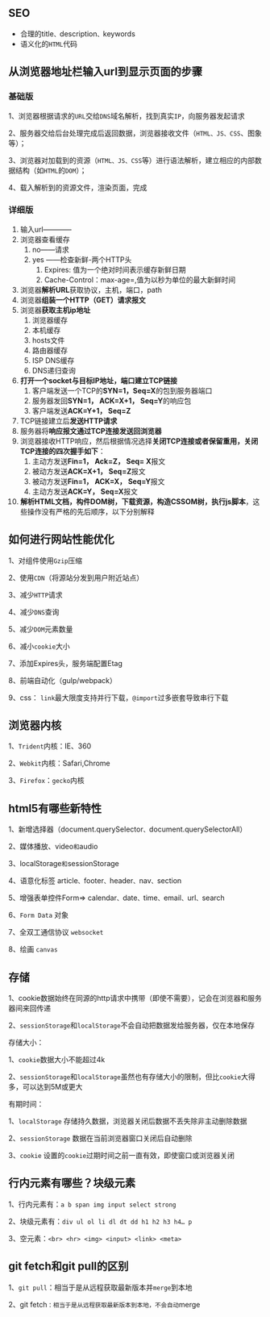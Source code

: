 ## SEO

- 合理的title`、`description`、`keywords
- 语义化的`HTML`代码



## 从浏览器地址栏输入url到显示页面的步骤

### 基础版

1、浏览器根据请求的`URL`交给`DNS`域名解析，找到真实`IP`，向服务器发起请求

2、服务器交给后台处理完成后返回数据，浏览器接收文件（`HTML、JS、CSS`、图象等）；

3、浏览器对加载到的资源（`HTML、JS、CSS`等）进行语法解析，建立相应的内部数据结构（如`HTML`的`DOM`）；

4、载入解析到的资源文件，渲染页面，完成

### 详细版

1. 输入url————
2. 浏览器查看缓存
   1. no——请求
   2. yes ——检查新鲜-两个HTTP头
      1. Expires: 值为一个绝对时间表示缓存新鲜日期
      2. Cache-Control：max-age=,值为以秒为单位的最大新鲜时间
3. 浏览器**解析URL**获取协议，主机，端口，path
4. 浏览器**组装一个HTTP（GET）请求报文**
5. 浏览器**获取主机ip地址**
   1. 浏览器缓存
   2. 本机缓存
   3. hosts文件
   4. 路由器缓存
   5. ISP DNS缓存
   6. DNS递归查询
6. **打开一个socket与目标IP地址，端口建立TCP链接**
   1. 客户端发送一个TCP的**SYN=1，Seq=X**的包到服务器端口
   2. 服务器发回**SYN=1， ACK=X+1， Seq=Y**的响应包
   3. 客户端发送**ACK=Y+1， Seq=Z**
7. TCP链接建立后**发送HTTP请求**
8. 服务器将**响应报文通过TCP连接发送回浏览器**
9. 浏览器接收HTTP响应，然后根据情况选择**关闭TCP连接或者保留重用，关闭TCP连接的四次握手如下**：
   1. 主动方发送**Fin=1， Ack=Z， Seq= X**报文
   2. 被动方发送**ACK=X+1， Seq=Z**报文
   3. 被动方发送**Fin=1， ACK=X， Seq=Y**报文
   4. 主动方发送**ACK=Y， Seq=X**报文
10. **解析HTML文档，构件DOM树，下载资源，构造CSSOM树，执行js脚本**，这些操作没有严格的先后顺序，以下分别解释

## 如何进行网站性能优化

1、对组件使用`Gzip`压缩

2、使用`CDN`（将源站分发到用户附近站点）

3、减少`HTTP`请求

4、减少`DNS`查询 

5、减少`DOM`元素数量

6、减小`cookie`大小

7、添加Expires头，服务端配置Etag

8、前端自动化（gulp/webpack）

9、css： `link`最大限度支持并行下载，`@import`过多嵌套导致串行下载

## **浏览器内核**

1、`Trident`内核：IE、360

2、`Webkit`内核：Safari,Chrome

3、`Firefox`：`gecko`内核

## html5有哪些新特性

1、新增选择器（document.querySelector`、`document.querySelectorAll）

2、媒体播放、video` 和 `audio

3、localStorage` 和 `sessionStorage

4、语意化标签 article`、`footer`、`header`、`nav`、`section

5、增强表单控件Form=> calendar`、`date`、`time`、`email`、`url`、`search

6、`Form Data` 对象

7、全双工通信协议 `websocket`

8、绘画 `canvas`

##  存储

1、cookie数据始终在同源的http请求中携带（即使不需要），记会在浏览器和服务器间来回传递

2、`sessionStorage`和`localStorage`不会自动把数据发给服务器，仅在本地保存

存储大小：

1、`cookie`数据大小不能超过4k

2、`sessionStorage`和`localStorage`虽然也有存储大小的限制，但比`cookie`大得多，可以达到5M或更大

有期时间：

1、`localStorage` 存储持久数据，浏览器关闭后数据不丢失除非主动删除数据

2、`sessionStorage` 数据在当前浏览器窗口关闭后自动删除

3、`cookie` 设置的`cookie`过期时间之前一直有效，即使窗口或浏览器关闭

## 行内元素有哪些？块级元素

1、行内元素有：`a b span img input select strong`

2、块级元素有：`div ul ol li dl dt dd h1 h2 h3 h4… p`

3、空元素：`<br> <hr> <img> <input> <link> <meta>`

## git fetch和git pull的区别

1、`git pull`：相当于是从远程获取最新版本并`merge`到本地

2、git fetch`：相当于是从远程获取最新版本到本地，不会自动`merge